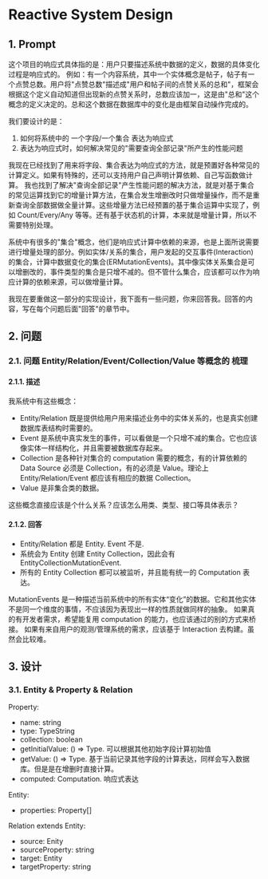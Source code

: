 # Reactive System Design

## 1. Prompt
这个项目的响应式具体指的是：用户只要描述系统中数据的定义，数据的具体变化过程是响应式的。
例如：有一个内容系统，其中一个实体概念是帖子，帖子有一个点赞总数。用户将"点赞总数"描述成"用户和帖子间的点赞关系的总和"，框架会根据这个定义自动知道但出现新的点赞关系时，总数应该加一，这是由"总和"这个概念的定义决定的。总和这个数据在数据库中的变化是由框架自动操作完成的。

我们要设计的是：
1. 如何将系统中的 一个字段/一个集合 表达为响应式
2. 表达为响应式时，如何解决常见的"需要查询全部记录"所产生的性能问题

我现在已经找到了用来将字段、集合表达为响应式的方法，就是预置好各种常见的计算定义。如果有特殊的，还可以支持用户自己声明计算依赖、自己写函数做计算。
我也找到了解决"查询全部记录"产生性能问题的解决方法，就是对基于集合的常见运算找到它的增量计算方法，在集合发生增删改时只做增量操作，而不是重新查询全部数据做全量计算。这些增量方法已经预置的基于集合运算中实现了，例如 Count/Every/Any 等等。还有基于状态机的计算，本来就是增量计算，所以不需要特别处理。

系统中有很多的"集合"概念，他们是响应式计算中依赖的来源，也是上面所说需要进行增量处理的部分。例如实体/关系的集合，用户发起的交互事件(Interaction)的集合，计算中数据变化的集合(ERMutationEvents)。其中像实体关系集合是可以增删改的，事件类型的集合是只增不减的。但不管什么集合，应该都可以作为响应计算的依赖来源，可以做增量计算。

我现在要重做这一部分的实现设计，我下面有一些问题，你来回答我。回答的内容，写在每个问题后面"回答"的章节中。

## 2. 问题

### 2.1. 问题 Entity/Relation/Event/Collection/Value 等概念的 梳理

#### 2.1.1. 描述

我系统中有这些概念：
- Entity/Relation 既是提供给用户用来描述业务中的实体关系的，也是真实创建数据库表结构时需要的。
- Event 是系统中真实发生的事件，可以看做是一个只增不减的集合。它也应该像实体一样结构化，并且需要被数据库存起来。
- Collection 是各种针对集合的 computation 需要的概念，有的计算依赖的 Data Source 必须是 Collection，有的必须是 Value。理论上 Entity/Relation/Event 都应该有相应的数据 Collection。
- Value 是非集合类的数据。

这些概念直接应该是个什么关系？应该怎么用类、类型、接口等具体表示？

#### 2.1.2. 回答

- Entity/Relation 都是 Entity. Event 不是.
- 系统会为 Entity 创建 Entity Collection，因此会有 EntityCollectionMutationEvent.
- 所有的 Entity Collection 都可以被监听，并且能有统一的 Computation 表达。

MutationEvents 是一种描述当前系统中的所有实体“变化”的数据。它和其他实体不是同一个维度的事情，不应该因为表现出一样的性质就做同样的抽象。
如果真的有开发者需求，希望能复用 computation 的能力，也应该通过的别的方式来桥接。
如果有来自用户的观测/管理系统的需求，应该基于 Interaction 去构建。虽然会比较难。


## 3. 设计

### 3.1. Entity & Property & Relation

Property<Type>:
- name: string
- type: TypeString<Type>
- collection: boolean
- getInitialValue: () => Type. 可以根据其他初始字段计算初始值
- getValue: () => Type. 基于当前记录其他字段的计算表达，同样会写入数据库。但是是在增删时直接计算。
- computed: Computation. 响应式表达

Entity:
- properties: Property<any>[]

Relation extends Entity:
- source: Enity
- sourceProperty: string
- target: Entity
- targetProperty: string
